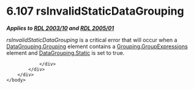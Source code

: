<html dir="LTR" xmlns:mshelp="http://msdn.microsoft.com/mshelp" xmlns:ddue="http://ddue.schemas.microsoft.com/authoring/2003/5" xmlns:xlink="http://www.w3.org/1999/xlink" xmlns:tool="http://www.microsoft.com/tooltip">
    <head>
        <meta http-equiv="Content-Type" content="text/html; CHARSET=utf-8"></meta>
        <meta name="save" content="history"></meta>
        <title>6.107 rsInvalidStaticDataGrouping</title>
        <xml>
            <mshelp:toctitle title="6.107 rsInvalidStaticDataGrouping"></mshelp:toctitle>
            <mshelp:rltitle title="[MS-RDL]: rsInvalidStaticDataGrouping"></mshelp:rltitle>
            <mshelp:keyword index="A" term="eaebdf4b-d33b-4599-9027-81f51fdf6194"></mshelp:keyword>
            <mshelp:attr name="DCSext.ContentType" value="open specification"></mshelp:attr>
            <mshelp:attr name="AssetID" value="eaebdf4b-d33b-4599-9027-81f51fdf6194"></mshelp:attr>
            <mshelp:attr name="TopicType" value="kbRef"></mshelp:attr>
            <mshelp:attr name="DCSext.Title" value="[MS-RDL]: rsInvalidStaticDataGrouping" />
        </xml>
    </head>
    <body>
        <div id="header">
            <h1 class="heading">6.107 rsInvalidStaticDataGrouping</h1>
        </div>
        <div id="mainSection">
            <div id="mainBody">
                <div id="allHistory" class="saveHistory"></div>
                <div id="sectionSection0" class="section" name="collapseableSection">
                    

<p><b><i>Applies to </i></b><a href="a7e2ad00-07c8-4f6d-80ab-3ad55df7b233.md"><b><i>RDL 2003/10</i></b></a><b><i>
and </i></b><a href="3ebe2912-4958-4832-b391-cad1f5e13338.md"><b><i>RDL 2005/01</i></b></a></p>

<p><i>rsInvalidStaticDataGrouping</i> is a critical error that
will occur when a <a href="280b01e5-72a1-4971-ad06-6d7bd86ff585.md">DataGrouping.Grouping</a>
element contains a <a href="6400dc8d-a4bf-47d3-9f1b-24ba72b27d73.md">Grouping.GroupExpressions</a>
element and <a href="d5d3cf4e-c595-44fb-a18d-4a44916ac1e0.md">DataGrouping.Static</a>
is set to true.</p>


                </div>
            </div>
        </div>
    </body>
</html>